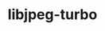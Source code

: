 ---
title: "libjpeg-turbo"
layout: cache
categories: [package, v0.18.1]
meta: {"versions": ["2.1.3"], "compilers": ["gcc@=7.3.1", "gcc@=7.5.0"], "oss": ["amzn2", "ubuntu18.04"], "platforms": ["linux"], "targets": ["aarch64", "graviton2", "x86_64", "x86_64_v3", "x86_64_v4"], "stacks": ["aws-ahug", "aws-ahug-aarch64", "aws-isc", "aws-isc-aarch64", "data-vis-sdk", "e4s", "radiuss", "root"], "num_specs": 6, "num_specs_by_stack": {"aws-isc": 2, "aws-ahug": 2, "root": 6, "aws-isc-aarch64": 2, "aws-ahug-aarch64": 2, "radiuss": 1, "e4s": 1, "data-vis-sdk": 1}}
spec_details: [{"hash": "gs56dj33zq57uiw747ubcf5wdjxcwbrc", "compiler": "gcc@=7.3.1", "versions": ["2.1.3"], "os": "amzn2", "platform": "linux", "target": "x86_64_v4", "variants": [], "stacks": ["aws-isc", "aws-ahug", "root"], "size": "-", "tarball": "https://binaries.spack.io/v0.18.1/build_cache/linux-amzn2-x86_64_v4/gcc-7.3.1/libjpeg-turbo-2.1.3/linux-amzn2-x86_64_v4-gcc-7.3.1-libjpeg-turbo-2.1.3-gs56dj33zq57uiw747ubcf5wdjxcwbrc.spack"}, {"hash": "kz3gg7furm5qnnqh3wv5nks4ul4hkgo6", "compiler": "gcc@=7.3.1", "versions": ["2.1.3"], "os": "amzn2", "platform": "linux", "target": "x86_64_v3", "variants": [], "stacks": ["aws-isc", "aws-ahug", "root"], "size": "-", "tarball": "https://binaries.spack.io/v0.18.1/build_cache/linux-amzn2-x86_64_v3/gcc-7.3.1/libjpeg-turbo-2.1.3/linux-amzn2-x86_64_v3-gcc-7.3.1-libjpeg-turbo-2.1.3-kz3gg7furm5qnnqh3wv5nks4ul4hkgo6.spack"}, {"hash": "hz5k22g4exojjcl2tg42v5ggu5hbimc7", "compiler": "gcc@=7.3.1", "versions": ["2.1.3"], "os": "amzn2", "platform": "linux", "target": "aarch64", "variants": [], "stacks": ["aws-isc-aarch64", "aws-ahug-aarch64", "root"], "size": "-", "tarball": "https://binaries.spack.io/v0.18.1/build_cache/linux-amzn2-aarch64/gcc-7.3.1/libjpeg-turbo-2.1.3/linux-amzn2-aarch64-gcc-7.3.1-libjpeg-turbo-2.1.3-hz5k22g4exojjcl2tg42v5ggu5hbimc7.spack"}, {"hash": "cdxcqmysjctqjz3zwkuluxanz3fdnfzd", "compiler": "gcc@=7.5.0", "versions": ["2.1.3"], "os": "ubuntu18.04", "platform": "linux", "target": "x86_64", "variants": [], "stacks": ["radiuss", "root", "e4s"], "size": "-", "tarball": "https://binaries.spack.io/v0.18.1/build_cache/linux-ubuntu18.04-x86_64/gcc-7.5.0/libjpeg-turbo-2.1.3/linux-ubuntu18.04-x86_64-gcc-7.5.0-libjpeg-turbo-2.1.3-cdxcqmysjctqjz3zwkuluxanz3fdnfzd.spack"}, {"hash": "o5y7nrinux257uyrncatxszt4wb5dhxm", "compiler": "gcc@=7.5.0", "versions": ["2.1.3"], "os": "ubuntu18.04", "platform": "linux", "target": "x86_64", "variants": [], "stacks": ["data-vis-sdk", "root"], "size": "-", "tarball": "https://binaries.spack.io/v0.18.1/build_cache/linux-ubuntu18.04-x86_64/gcc-7.5.0/libjpeg-turbo-2.1.3/linux-ubuntu18.04-x86_64-gcc-7.5.0-libjpeg-turbo-2.1.3-o5y7nrinux257uyrncatxszt4wb5dhxm.spack"}, {"hash": "atbsk4pmkdmyrpjyznfu4nbyucsmcqa2", "compiler": "gcc@=7.3.1", "versions": ["2.1.3"], "os": "amzn2", "platform": "linux", "target": "graviton2", "variants": [], "stacks": ["aws-isc-aarch64", "aws-ahug-aarch64", "root"], "size": "-", "tarball": "https://binaries.spack.io/v0.18.1/build_cache/linux-amzn2-graviton2/gcc-7.3.1/libjpeg-turbo-2.1.3/linux-amzn2-graviton2-gcc-7.3.1-libjpeg-turbo-2.1.3-atbsk4pmkdmyrpjyznfu4nbyucsmcqa2.spack"}]
---